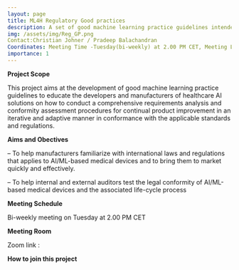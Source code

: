 ```yaml
---
layout: page
title: ML4H Regulatory Good practices
description: A set of good machine learning practice guidelines intended to educate the developers and manufacturers of healthcare AI solutions to ensure regulatory compliance for the AI based Medical Devices 
img: /assets/img/Reg_GP.png
Contact:Christian Johner / Pradeep Balachandran
Coordinates: Meeting Time -Tuesday(bi-weekly) at 2.00 PM CET, Meeting Link-Zoom Link
importance: 1
---
```


**Project Scope**

This project aims at the development of good machine learning practice guidelines to educate the developers and manufacturers of healthcare AI solutions on how to conduct a comprehensive requirements analysis and conformity assessment procedures for continual product improvement in an iterative and adaptive manner in conformance with the applicable standards and regulations.

**Aims and Obectives**

–	To help manufacturers familiarize with international laws and regulations that applies to AI/ML-based medical devices and to bring them to market quickly and effectively.

–	To help internal and external auditors test the legal conformity of AI/ML-based medical devices and the associated life-cycle process

**Meeting Schedule**

Bi-weekly meeting on Tuesday at 2.00 PM CET

**Meeting Room**

Zoom link : 

**How to join this project**


